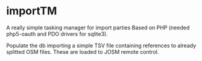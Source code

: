 importTM
========

A really simple tasking manager for import parties
Based on PHP (needed php5-oauth and PDO drivers for sqlite3).

Populate the db importing a simple TSV file containing references to already splitted OSM files.
These are loaded to JOSM remote control.
